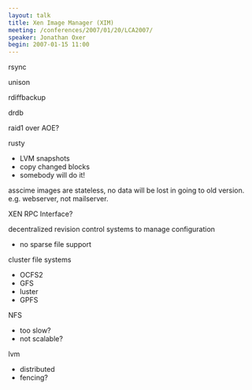 ```yaml
---
layout: talk
title: Xen Image Manager (XIM)
meeting: /conferences/2007/01/20/LCA2007/
speaker: Jonathan Oxer
begin: 2007-01-15 11:00
---
```

rsync

unison

rdiffbackup

drdb

raid1 over AOE?

rusty

* LVM snapshots
* copy changed blocks
* somebody will do it!

asscime images are stateless, no data will be lost in going to old version.
e.g. webserver, not mailserver.

XEN RPC Interface?

decentralized revision control systems to manage configuration

* no sparse file support

cluster file systems

* OCFS2
* GFS
* luster
* GPFS

NFS

* too slow?
* not scalable?

lvm

* distributed
* fencing?

